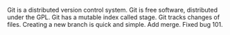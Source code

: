 Git is a distributed version control system.
Git is free software, distributed under the GPL.
Git has a mutable index called stage.
Git tracks changes of files.
Creating a new branch is quick and simple.
Add merge.
Fixed bug 101.